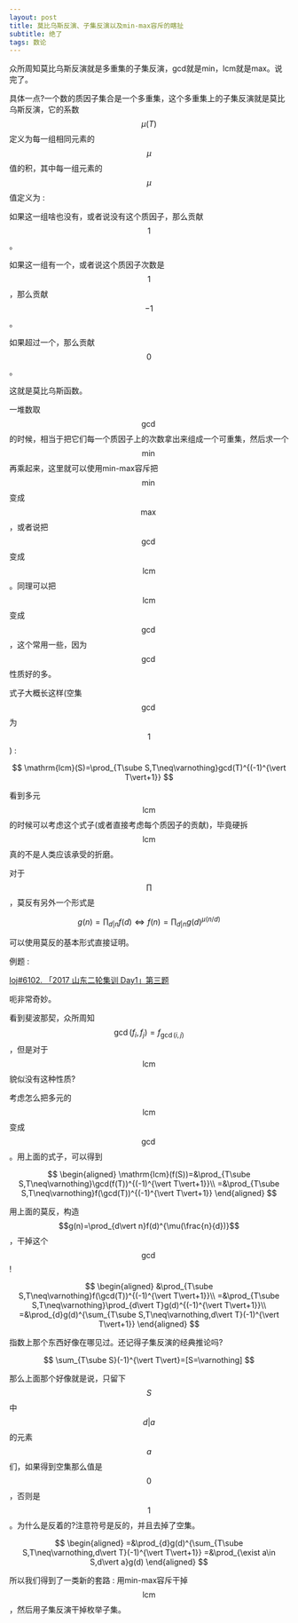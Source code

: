 ```yaml
---
layout: post
title: 莫比乌斯反演、子集反演以及min-max容斥的瞎扯
subtitle: 绝了
tags: 数论
---
```


众所周知莫比乌斯反演就是多重集的子集反演，gcd就是min，lcm就是max。说完了。

具体一点?一个数的质因子集合是一个多重集，这个多重集上的子集反演就是莫比乌斯反演，它的系数$$\mu(T)$$定义为每一组相同元素的$$\mu$$值的积，其中每一组元素的$$\mu$$值定义为 : 

如果这一组啥也没有，或者说没有这个质因子，那么贡献$$1$$。

如果这一组有一个，或者说这个质因子次数是$$1$$，那么贡献$$-1$$。

如果超过一个，那么贡献$$0$$。

这就是莫比乌斯函数。

一堆数取$$\gcd$$的时候，相当于把它们每一个质因子上的次数拿出来组成一个可重集，然后求一个$$\min$$再乘起来，这里就可以使用min-max容斥把$$\min$$变成$$\max$$，或者说把$$\gcd$$变成$$\mathrm{lcm}$$。同理可以把$$\mathrm{lcm}$$变成$$\gcd$$，这个常用一些，因为$$\gcd$$性质好的多。

式子大概长这样(空集$$\gcd$$为$$1$$) : 

$$
\mathrm{lcm}(S)=\prod_{T\sube S,T\neq\varnothing}gcd(T)^{(-1)^{\vert T\vert+1}}
$$

看到多元$$\mathrm{lcm}$$的时候可以考虑这个式子(或者直接考虑每个质因子的贡献)，毕竟硬拆$$\mathrm{lcm}$$真的不是人类应该承受的折磨。

对于$$\prod$$，莫反有另外一个形式是

$$
g(n)=\prod_{d\vert n}f(d)\Leftrightarrow f(n)=\prod_{d\vert n}g(d)^{\mu(n/d)}
$$

可以使用莫反的基本形式直接证明。

例题 : 

[loj#6102. 「2017 山东二轮集训 Day1」第三题](https://loj.ac/p/6102)

呃非常奇妙。

看到斐波那契，众所周知$$\gcd(f_i,f_j)=f_{\gcd(i,j)}$$，但是对于$$\mathrm{lcm}$$貌似没有这种性质?

考虑怎么把多元的$$\mathrm{lcm}$$变成$$\gcd$$。用上面的式子，可以得到

$$
\begin{aligned}
\mathrm{lcm}(f(S))=&\prod_{T\sube S,T\neq\varnothing}\gcd(f(T))^{(-1)^{\vert T\vert+1}}\\
=&\prod_{T\sube S,T\neq\varnothing}f(\gcd(T))^{(-1)^{\vert T\vert+1}}
\end{aligned}
$$

用上面的莫反，构造$$g(n)=\prod_{d\vert n}f(d)^{\mu(\frac{n}{d})}$$，干掉这个$$\gcd$$!

$$
\begin{aligned}
&\prod_{T\sube S,T\neq\varnothing}f(\gcd(T))^{(-1)^{\vert T\vert+1}}\\
=&\prod_{T\sube S,T\neq\varnothing}\prod_{d\vert T}g(d)^{(-1)^{\vert T\vert+1}}\\
=&\prod_{d}g(d)^{\sum_{T\sube S,T\neq\varnothing,d\vert T}(-1)^{\vert T\vert+1}}
\end{aligned}
$$

指数上那个东西好像在哪见过。还记得子集反演的经典推论吗?

$$
\sum_{T\sube S}(-1)^{\vert T\vert}=[S=\varnothing]
$$

那么上面那个好像就是说，只留下$$S$$中$$d\vert a$$的元素$$a$$们，如果得到空集那么值是$$0$$，否则是$$1$$。为什么是反着的?注意符号是反的，并且去掉了空集。

$$
\begin{aligned}
=&\prod_{d}g(d)^{\sum_{T\sube S,T\neq\varnothing,d\vert T}(-1)^{\vert T\vert+1}}
=&\prod_{\exist a\in S,d\vert a}g(d)
\end{aligned}
$$

所以我们得到了一类新的套路 : 用min-max容斥干掉$$\mathrm{lcm}$$，然后用子集反演干掉枚举子集。

